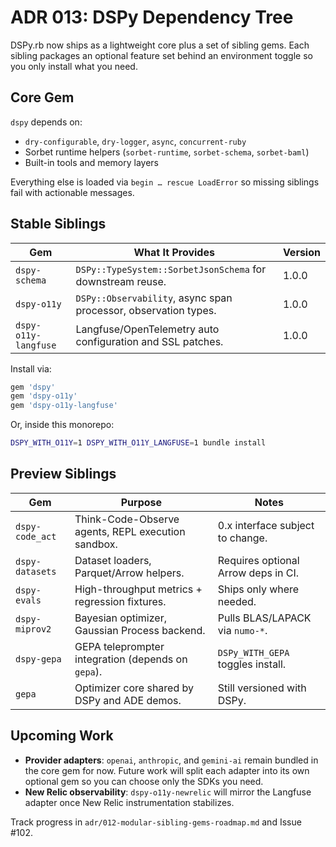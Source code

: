 # ADR 013: DSPy Dependency Tree

DSPy.rb now ships as a lightweight core plus a set of sibling gems. Each sibling packages an optional feature set behind an environment toggle so you only install what you need.

## Core Gem

`dspy` depends on:

- `dry-configurable`, `dry-logger`, `async`, `concurrent-ruby`
- Sorbet runtime helpers (`sorbet-runtime`, `sorbet-schema`, `sorbet-baml`)
- Built-in tools and memory layers

Everything else is loaded via `begin … rescue LoadError` so missing siblings fail with actionable messages.

## Stable Siblings

| Gem | What It Provides | Version |
| --- | --- | --- |
| `dspy-schema` | `DSPy::TypeSystem::SorbetJsonSchema` for downstream reuse. | 1.0.0 |
| `dspy-o11y` | `DSPy::Observability`, async span processor, observation types. | 1.0.0 |
| `dspy-o11y-langfuse` | Langfuse/OpenTelemetry auto configuration and SSL patches. | 1.0.0 |

Install via:

```ruby
gem 'dspy'
gem 'dspy-o11y'
gem 'dspy-o11y-langfuse'
```

Or, inside this monorepo:

```bash
DSPY_WITH_O11Y=1 DSPY_WITH_O11Y_LANGFUSE=1 bundle install
```

## Preview Siblings

| Gem | Purpose | Notes |
| --- | --- | --- |
| `dspy-code_act` | Think-Code-Observe agents, REPL execution sandbox. | 0.x interface subject to change. |
| `dspy-datasets` | Dataset loaders, Parquet/Arrow helpers. | Requires optional Arrow deps in CI. |
| `dspy-evals` | High-throughput metrics + regression fixtures. | Ships only where needed. |
| `dspy-miprov2` | Bayesian optimizer, Gaussian Process backend. | Pulls BLAS/LAPACK via `numo-*`. |
| `dspy-gepa` | GEPA teleprompter integration (depends on `gepa`). | `DSPy_WITH_GEPA` toggles install. |
| `gepa` | Optimizer core shared by DSPy and ADE demos. | Still versioned with DSPy. |

## Upcoming Work

- **Provider adapters**: `openai`, `anthropic`, and `gemini-ai` remain bundled in the core gem for now. Future work will split each adapter into its own optional gem so you can choose only the SDKs you need.
- **New Relic observability**: `dspy-o11y-newrelic` will mirror the Langfuse adapter once New Relic instrumentation stabilizes.

Track progress in `adr/012-modular-sibling-gems-roadmap.md` and Issue #102.
